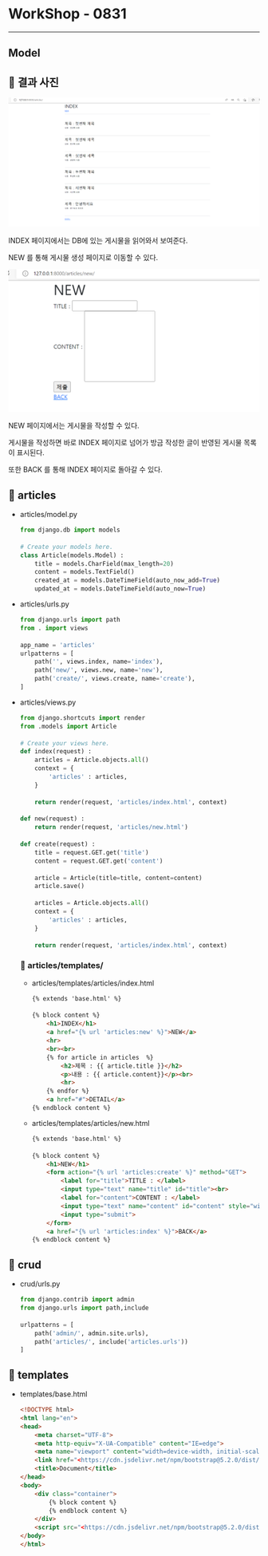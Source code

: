 # WorkShop - 0831

---

## Model

## 📸 결과 사진

![index](images/index.png)

INDEX 페이지에서는 DB에 있는 게시물을 읽어와서 보여준다.

NEW <a>를 통해 게시물 생성 페이지로 이동할 수 있다.

![new](images/new.png)

NEW 페이지에서는 게시물을 작성할 수 있다.

게시물을 작성하면 바로 INDEX 페이지로 넘어가 방금 작성한 글이 반영된 게시물 목록이 표시된다.

또한 BACK <a>를 통해 INDEX 페이지로 돌아갈 수 있다.

## 📂 articles

- articles/model.py
  
  ```python
  from django.db import models
  
  # Create your models here.
  class Article(models.Model) :
      title = models.CharField(max_length=20)
      content = models.TextField()
      created_at = models.DateTimeField(auto_now_add=True)
      updated_at = models.DateTimeField(auto_now=True)
  ```

- articles/urls.py
  
  ```python
  from django.urls import path
  from . import views
  
  app_name = 'articles'
  urlpatterns = [
      path('', views.index, name='index'),
      path('new/', views.new, name='new'),
      path('create/', views.create, name='create'),
  ]
  ```

- articles/views.py
  
  ```python
  from django.shortcuts import render
  from .models import Article
  
  # Create your views here.
  def index(request) :
      articles = Article.objects.all()
      context = {
          'articles' : articles,
      }
  
      return render(request, 'articles/index.html', context)
  
  def new(request) :
      return render(request, 'articles/new.html')
  
  def create(request) :
      title = request.GET.get('title')
      content = request.GET.get('content')
  
      article = Article(title=title, content=content)
      article.save()
  
      articles = Article.objects.all()
      context = {
          'articles' : articles,
      }
  
      return render(request, 'articles/index.html', context)
  ```
  
  ### 📜 articles/templates/
  
  - articles/templates/articles/index.html
    
    ```html
    {% extends 'base.html' %}
    
    {% block content %}
        <h1>INDEX</h1>
        <a href="{% url 'articles:new' %}">NEW</a>
        <hr>
        <br><br>
        {% for article in articles  %}
            <h2>제목 : {{ article.title }}</h2>
            <p>내용 : {{ article.content}}</p><br>
            <hr>
        {% endfor %}
        <a href="#">DETAIL</a>
    {% endblock content %}
    ```
  
  - articles/templates/articles/new.html
    
    ```html
    {% extends 'base.html' %}
    
    {% block content %}
        <h1>NEW</h1>
        <form action="{% url 'articles:create' %}" method="GET">
            <label for="title">TITLE : </label>
            <input type="text" name="title" id="title"><br>
            <label for="content">CONTENT : </label>
            <input type="text" name="content" id="content" style="width:200px; height:200px;"><br>
            <input type="submit">
        </form>
        <a href="{% url 'articles:index' %}">BACK</a>
    {% endblock content %}
    ```

## 📂 crud

- crud/urls.py
  
  ```python
  from django.contrib import admin
  from django.urls import path,include
  
  urlpatterns = [
      path('admin/', admin.site.urls),
      path('articles/', include('articles.urls'))
  ]
  ```

## 📜 templates

- templates/base.html
  
  ```html
  <!DOCTYPE html>
  <html lang="en">
  <head>
      <meta charset="UTF-8">
      <meta http-equiv="X-UA-Compatible" content="IE=edge">
      <meta name="viewport" content="width=device-width, initial-scale=1.0">
      <link href="<https://cdn.jsdelivr.net/npm/bootstrap@5.2.0/dist/css/bootstrap.min.css>" rel="stylesheet" integrity="sha384-gH2yIJqKdNHPEq0n4Mqa/HGKIhSkIHeL5AyhkYV8i59U5AR6csBvApHHNl/vI1Bx" crossorigin="anonymous">
      <title>Document</title>
  </head>
  <body>
      <div class="container">
          {% block content %}
          {% endblock content %}
      </div>  
      <script src="<https://cdn.jsdelivr.net/npm/bootstrap@5.2.0/dist/js/bootstrap.bundle.min.js>" integrity="sha384-A3rJD856KowSb7dwlZdYEkO39Gagi7vIsF0jrRAoQmDKKtQBHUuLZ9AsSv4jD4Xa" crossorigin="anonymous"></script>
  </body>
  </html>
  ```
